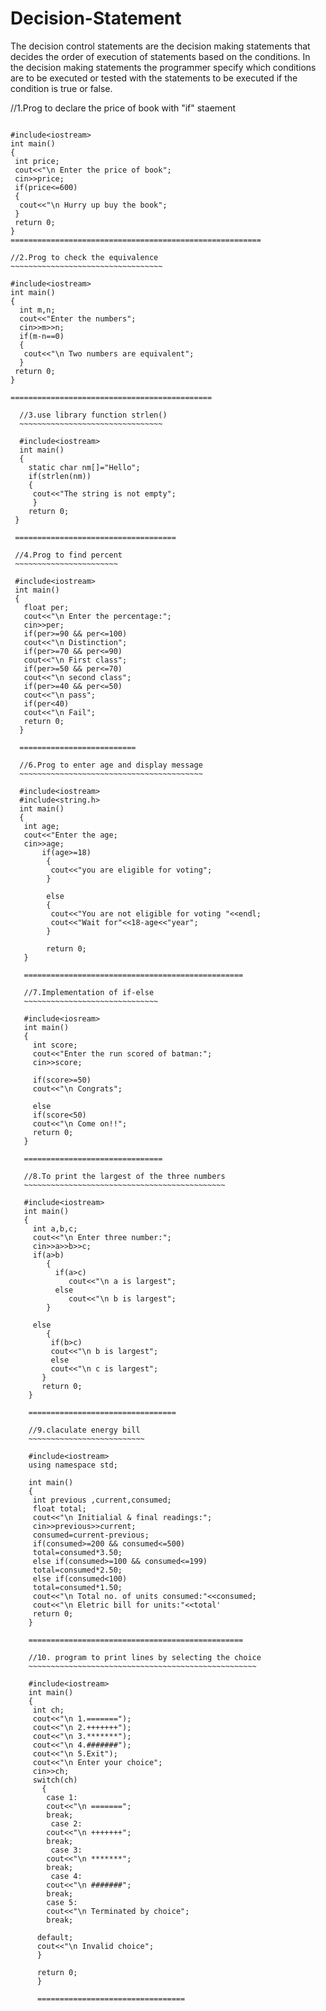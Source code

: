 # Decision-Statement
The decision control statements are the decision making statements that decides the order of execution of statements based on the conditions. In the decision making statements the programmer specify which conditions are to be executed or tested with the statements to be executed if the condition is true or false.


//1.Prog to declare the price of book with "if" staement
~~~~~~~~~~~~~~~~~~~~~~~~~~~~~~~~~~~~~~~~~~~~~~~~~~~~~~~~

#include<iostream>
int main()
{
 int price;
 cout<<"\n Enter the price of book";
 cin>>price;
 if(price<=600)
 {
  cout<<"\n Hurry up buy the book";
 }
 return 0;
}
========================================================

//2.Prog to check the equivalence
~~~~~~~~~~~~~~~~~~~~~~~~~~~~~~~~~~

#include<iostream>
int main()
{
  int m,n;
  cout<<"Enter the numbers";
  cin>>m>>n;
  if(m-n==0)
  {
   cout<<"\n Two numbers are equivalent";
  }
 return 0;
}

=============================================
  
  //3.use library function strlen()
  ~~~~~~~~~~~~~~~~~~~~~~~~~~~~~~~~
  
  #include<iostream>
  int main()
  {
    static char nm[]="Hello";
    if(strlen(nm))
    {
     cout<<"The string is not empty";
     }
    return 0;
 }
 
 ====================================
 
 //4.Prog to find percent
 ~~~~~~~~~~~~~~~~~~~~~~~
 
 #include<iostream>
 int main()
 {
   float per;
   cout<<"\n Enter the percentage:";
   cin>>per;
   if(per>=90 && per<=100)
   cout<<"\n Distinction";
   if(per>=70 && per<=90)
   cout<<"\n First class";
   if(per>=50 && per<=70)
   cout<<"\n second class";
   if(per>=40 && per<=50)
   cout<<"\n pass";
   if(per<40)
   cout<<"\n Fail";
   return 0;
  }
  
  ==========================
  
  //6.Prog to enter age and display message
  ~~~~~~~~~~~~~~~~~~~~~~~~~~~~~~~~~~~~~~~~~
  
  #include<iostream>
  #include<string.h>
  int main()
  {
   int age;
   cout<<"Enter the age;
   cin>>age;
       if(age>=18)
        {
         cout<<"you are eligible for voting";
        }
        
        else
        {
         cout<<"You are not eligible for voting "<<endl;
         cout<<"Wait for"<<18-age<<"year";
        }
        
        return 0;
   }
   
   =================================================
   
   //7.Implementation of if-else
   ~~~~~~~~~~~~~~~~~~~~~~~~~~~~~~
   
   #include<iosream>
   int main()
   {
     int score;
     cout<<"Enter the run scored of batman:";
     cin>>score;
     
     if(score>=50)
     cout<<"\n Congrats";
     
     else
     if(score<50)
     cout<<"\n Come on!!";
     return 0;
   }
   
   ===============================
   
   //8.To print the largest of the three numbers
   ~~~~~~~~~~~~~~~~~~~~~~~~~~~~~~~~~~~~~~~~~~~~~
   
   #include<iostream>
   int main()
   {
     int a,b,c;
     cout<<"\n Enter three number:";
     cin>>a>>b>>c;
     if(a>b)
        {
          if(a>c)
             cout<<"\n a is largest";
          else
             cout<<"\n b is largest";
        }
        
     else
        {
         if(b>c)
         cout<<"\n b is largest";
         else
         cout<<"\n c is largest";
       }
       return 0;
    }
    
    =================================
    
    //9.claculate energy bill
    ~~~~~~~~~~~~~~~~~~~~~~~~~~
    
    #include<iostream>
    using namespace std;
    
    int main()
    {
     int previous ,current,consumed;
     float total;
     cout<<"\n Initialial & final readings:";
     cin>>previous>>current;
     consumed=current-previous;
     if(consumed>=200 && consumed<=500)
     total=consumed*3.50;
     else if(consumed>=100 && consumed<=199)
     total=consumed*2.50;
     else if(consumed<100)
     total=consumed*1.50;
     cout<<"\n Total no. of units consumed:"<<consumed;
     cout<<"\n Eletric bill for units:"<<total'
     return 0;
    }
    
    ================================================
    
    //10. program to print lines by selecting the choice
    ~~~~~~~~~~~~~~~~~~~~~~~~~~~~~~~~~~~~~~~~~~~~~~~~~~~
    
    #include<iostream>
    int main()
    {
     int ch;
     cout<<"\n 1.=======");
     cout<<"\n 2.+++++++");
     cout<<"\n 3.*******");
     cout<<"\n 4.#######");
     cout<<"\n 5.Exit");
     cout<<"\n Enter your choice";
     cin>>ch;
     switch(ch)
       {
        case 1:
        cout<<"\n =======";
        break;
         case 2:
        cout<<"\n +++++++";
        break;
         case 3:
        cout<<"\n *******";
        break;
         case 4:
        cout<<"\n #######";
        break;
        case 5:
        cout<<"\n Terminated by choice";
        break;
        
      default;
      cout<<"\n Invalid choice";
      }
      
      return 0;
      }
      
      =================================
      
      
        
        
     
       
     
   

